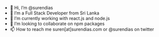 - 👋 Hi, I’m @surendias
- 👀 I’m a Full Stack Developer from Sri Lanka
- 🌱 I’m currently working with react.js and node.js
- 💞️ I’m looking to collaborate on npm packages
- 📫 How to reach me suren[at]surendias.com or @surendias on twitter

<!---
surendias/surendias is a ✨ special ✨ repository because its `README.md` (this file) appears on your GitHub profile.
You can click the Preview link to take a look at your changes.
--->
